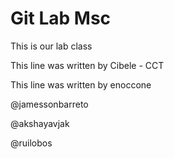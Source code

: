 # Git Lab Msc

This is our lab class

This line was written by Cibele - CCT

This line was written by enoccone

@jamessonbarreto

@akshayavjak

@ruilobos
